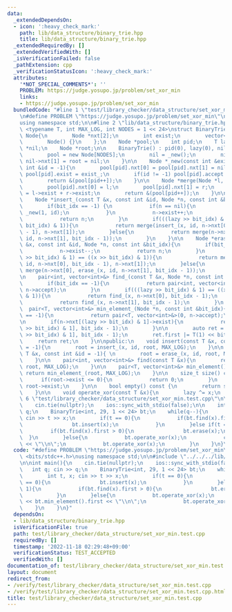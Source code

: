 ```yaml
---
data:
  _extendedDependsOn:
  - icon: ':heavy_check_mark:'
    path: lib/data_structure/binary_trie.hpp
    title: lib/data_structure/binary_trie.hpp
  _extendedRequiredBy: []
  _extendedVerifiedWith: []
  _isVerificationFailed: false
  _pathExtension: cpp
  _verificationStatusIcon: ':heavy_check_mark:'
  attributes:
    '*NOT_SPECIAL_COMMENTS*': ''
    PROBLEM: https://judge.yosupo.jp/problem/set_xor_min
    links:
    - https://judge.yosupo.jp/problem/set_xor_min
  bundledCode: "#line 1 \"test/library_checker/data_structure/set_xor_min.test.cpp\"\
    \n#define PROBLEM \"https://judge.yosupo.jp/problem/set_xor_min\"\n#include <bits/stdc++.h>\n\
    using namespace std;\n\n#line 2 \"lib/data_structure/binary_trie.hpp\"\n\ntemplate\
    \ <typename T, int MAX_LOG, int NODES = 1 << 24>\nstruct BinaryTrie{\n    struct\
    \ Node{\n        Node *nxt[2];\n        int exist;\n        vector<int> accept;\n\
    \        Node() {}\n    };\n    Node *pool;\n    int pid;\n    T lazy;\n    Node\
    \ *nil;\n    Node *root;\n\n    BinaryTrie() : pid(0), lazy(0), nil(nullptr){\n\
    \        pool = new Node[NODES];\n        nil = _new();\n        nil->nxt[0] =\
    \ nil->nxt[1] = root = nil;\n    }\n\n    Node *_new(const int &exist_ = 0, const\
    \ int &id = -1){\n        pool[pid].nxt[0] = pool[pid].nxt[1] = nil;\n       \
    \ pool[pid].exist = exist_;\n        if(id != -1) pool[pid].accept.push_back(id);\n\
    \        return &(pool[pid++]);\n    }\n\n    Node *merge(Node *l, Node *r){\n\
    \        pool[pid].nxt[0] = l;\n        pool[pid].nxt[1] = r;\n        pool[pid].exist\
    \ = l->exist + r->exist;\n        return &(pool[pid++]);\n    }\n\nprivate:\n\
    \    Node *insert_(const T &x, const int &id, Node *n, const int &bit_idx){\n\
    \        if(bit_idx == -1) {\n            if(n == nil){\n                return\
    \ _new(1, id);\n            }\n            n->exist++;\n            n->accept.push_back(id);\n\
    \            return n;\n        }\n        if(((lazy >> bit_idx) & 1) == ((x >>\
    \ bit_idx) & 1)){\n            return merge(insert_(x, id, n->nxt[0], bit_idx\
    \ - 1), n->nxt[1]);\n        }else{\n            return merge(n->nxt[0], insert_(x,\
    \ id, n->nxt[1], bit_idx - 1));\n        }\n    }\n\n    Node *erase_(const T\
    \ &x, const int &id, Node *n, const int &bit_idx){\n        if(bit_idx == -1){\n\
    \            n->exist--;\n            return n;\n        }\n        if(((lazy\
    \ >> bit_idx) & 1) == ((x >> bit_idx) & 1)){\n            return merge(erase_(x,\
    \ id, n->nxt[0], bit_idx - 1), n->nxt[1]);\n        }else{\n            return\
    \ merge(n->nxt[0], erase_(x, id, n->nxt[1], bit_idx - 1));\n        }\n    }\n\
    \n    pair<int, vector<int>&> find_(const T &x, Node *n, const int &bit_idx){\n\
    \        if(bit_idx == -1){\n            return pair<int, vector<int>&>(n->exist,\
    \ n->accept);\n        }\n        if(((lazy >> bit_idx) & 1) == ((x >> bit_idx)\
    \ & 1)){\n            return find_(x, n->nxt[0], bit_idx - 1);\n        }else{\n\
    \            return find_(x, n->nxt[1], bit_idx - 1);\n        }\n    }\n\n  \
    \  pair<T, vector<int>&> min_element_(Node *n, const int &bit_idx){\n        if(bit_idx\
    \ == -1){\n            return pair<T, vector<int>&>(0, n->accept);\n        }\n\
    \n        if(n->nxt[(lazy >> bit_idx) & 1]->exist){\n            return min_element_(n->nxt[(lazy\
    \ >> bit_idx) & 1], bit_idx - 1);\n        }\n\n        auto ret = min_element_(n->nxt[~(lazy\
    \ >> bit_idx) & 1], bit_idx - 1);\n        ret.first |= T(1) << bit_idx;\n   \
    \     return ret;\n    }\n\npublic:\n    void insert(const T &x, const int &id\
    \ = -1){\n        root = insert_(x, id, root, MAX_LOG);\n    }\n\n    void erase(const\
    \ T &x, const int &id = -1){ \n        root = erase_(x, id, root, MAX_LOG);\n\
    \    }\n\n    pair<int, vector<int>&> find(const T &x){\n        return find_(x,\
    \ root, MAX_LOG);\n    }\n\n    pair<T, vector<int>&> min_element(){\n       \
    \ return min_element_(root, MAX_LOG);\n    }\n\n    size_t size() const {\n  \
    \      if(root->exist <= 0){\n            return 0;\n        }\n        return\
    \ root->exist;\n    }\n\n    bool empty() const {\n        return size() == 0;\n\
    \    }\n\n    void operate_xor(const T &x){\n        lazy ^= x;\n    }\n};\n#line\
    \ 6 \"test/library_checker/data_structure/set_xor_min.test.cpp\"\n\nint main(){\n\
    \    cin.tie(nullptr);\n    ios::sync_with_stdio(false);\n\n    int q; cin >>\
    \ q;\n    BinaryTrie<int, 29, 1 << 24> bt;\n    while(q--){\n        int t, x;\
    \ cin >> t >> x;\n        if(t == 0){\n            if(bt.find(x).first == 0){\n\
    \                bt.insert(x);\n            }\n        }else if(t == 1){\n   \
    \         if(bt.find(x).first > 0){\n                bt.erase(x);\n          \
    \  }\n        }else{\n            bt.operate_xor(x);\n            cout << bt.min_element().first\
    \ << \"\\n\";\n            bt.operate_xor(x);\n        }\n    }\n}\n"
  code: "#define PROBLEM \"https://judge.yosupo.jp/problem/set_xor_min\"\n#include\
    \ <bits/stdc++.h>\nusing namespace std;\n\n#include \"../../../lib/data_structure/binary_trie.hpp\"\
    \n\nint main(){\n    cin.tie(nullptr);\n    ios::sync_with_stdio(false);\n\n \
    \   int q; cin >> q;\n    BinaryTrie<int, 29, 1 << 24> bt;\n    while(q--){\n\
    \        int t, x; cin >> t >> x;\n        if(t == 0){\n            if(bt.find(x).first\
    \ == 0){\n                bt.insert(x);\n            }\n        }else if(t ==\
    \ 1){\n            if(bt.find(x).first > 0){\n                bt.erase(x);\n \
    \           }\n        }else{\n            bt.operate_xor(x);\n            cout\
    \ << bt.min_element().first << \"\\n\";\n            bt.operate_xor(x);\n    \
    \    }\n    }\n}"
  dependsOn:
  - lib/data_structure/binary_trie.hpp
  isVerificationFile: true
  path: test/library_checker/data_structure/set_xor_min.test.cpp
  requiredBy: []
  timestamp: '2022-11-18 02:29:48+09:00'
  verificationStatus: TEST_ACCEPTED
  verifiedWith: []
documentation_of: test/library_checker/data_structure/set_xor_min.test.cpp
layout: document
redirect_from:
- /verify/test/library_checker/data_structure/set_xor_min.test.cpp
- /verify/test/library_checker/data_structure/set_xor_min.test.cpp.html
title: test/library_checker/data_structure/set_xor_min.test.cpp
---
```

